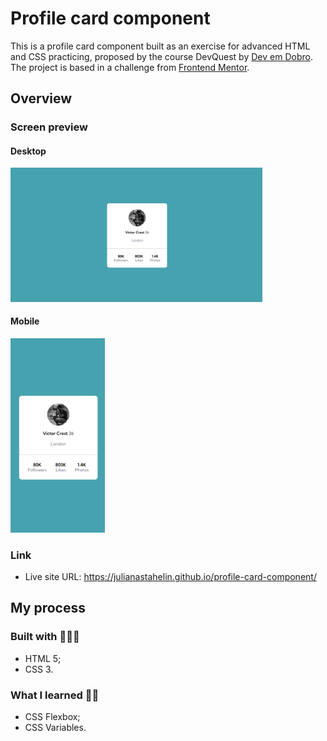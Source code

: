 <h1>Profile card component</h1>
<p> This is a profile card component built as an exercise for advanced HTML and CSS practicing, proposed by the course DevQuest by <a href="https://github.com/devemdobro" target="_blank">Dev em Dobro</a>. The project is based in a challenge from <a href="https://www.frontendmentor.io/challenges/profile-card-component-cfArpWshJ" target="_blank">Frontend Mentor</a>.</p>


<h2>Overview</h2>
<h3>Screen preview</h3>
<h4>Desktop</h4>
<a href="https://julianastahelin.github.io/profile-card-component/"><img src="design/design-desktop.png" alt="image showing project on desktop size" style="width: 80%;"></a>
<h4>Mobile</h4>
<a href="https://julianastahelin.github.io/profile-card-component/"><img src="design/design-mobile.png" alt="image showing project on mobile size" style="width: 30%;"></a>

<h3>Link</h3>
<ul>
    <li>Live site URL: <a href="https://julianastahelin.github.io/profile-card-component/">https://julianastahelin.github.io/profile-card-component/</a></li>
</ul>

<h2>My process</h2>

<h3>Built with 👩🏽‍💻</h3> 
<ul>
    <li>HTML 5;</li>
    <li>CSS 3.</li>
</ul>

<h3>What I learned 💪🏽</h3>
<ul>
    <li>CSS Flexbox;</li>
    <li>CSS Variables.</li>
</ul>
